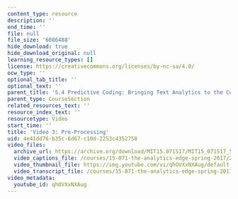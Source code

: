 ```yaml
---
content_type: resource
description: ''
end_time: ''
file: null
file_size: '6086488'
hide_download: true
hide_download_original: null
learning_resource_types: []
license: https://creativecommons.org/licenses/by-nc-sa/4.0/
ocw_type: ''
optional_tab_title: ''
optional_text: ''
parent_title: '5.4 Predictive Coding: Bringing Text Analytics to the Courtroom  (Recitation)'
parent_type: CourseSection
related_resources_text: ''
resource_index_text: ''
resourcetype: Video
start_time: ''
title: 'Video 3: Pre-Processing'
uid: 4e41dd76-b35c-6d67-c10d-2253c4352758
video_files:
  archive_url: https://archive.org/download/MIT15.071S17/MIT15_071S17_Session_5.4.04_300k.mp4
  video_captions_file: /courses/15-071-the-analytics-edge-spring-2017/2c1c65de410f5558b34781830b23cd1e_qhOVXxNXAug.vtt
  video_thumbnail_file: https://img.youtube.com/vi/qhOVXxNXAug/default.jpg
  video_transcript_file: /courses/15-071-the-analytics-edge-spring-2017/33f7f61c6a8d9bf13510b5cd773e96db_qhOVXxNXAug.pdf
video_metadata:
  youtube_id: qhOVXxNXAug
---
```

